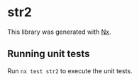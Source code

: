 # str2

This library was generated with [Nx](https://nx.dev).

## Running unit tests

Run `nx test str2` to execute the unit tests.
